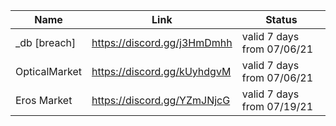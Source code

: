 |Name|Link|Status|
| ------ | ------ | ------ |
|_db [breach]| https://discord.gg/j3HmDmhh| valid 7 days from 07/06/21|
|OpticalMarket| https://discord.gg/kUyhdgvM| valid 7 days from 07/06/21|
|Eros Market| https://discord.gg/YZmJNjcG| valid 7 days from 07/19/21|
